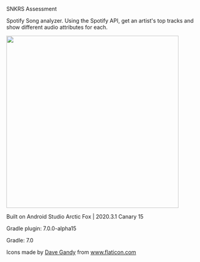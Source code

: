 SNKRS Assessment

Spotify Song analyzer.
Using the Spotify API, get an artist's top tracks and show different audio attributes for each.



<img src=https://user-images.githubusercontent.com/6748190/119065452-911bda80-b9ab-11eb-8407-56bf3d07a1bf.gif height=450 />


Built on Android Studio Arctic Fox | 2020.3.1 Canary 15

Gradle plugin: 7.0.0-alpha15

Gradle: 7.0

<div>Icons made by <a href="https://www.flaticon.com/authors/dave-gandy" title="Dave Gandy">Dave Gandy</a> from <a href="https://www.flaticon.com/" title="Flaticon">www.flaticon.com</a></div>
